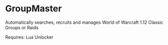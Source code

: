 # GroupMaster

Automatically searches, recruits and manages World of Warcraft 1.12 Classic Groups or Raids

Requires: Lua Unlocker
